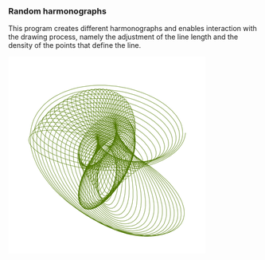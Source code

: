 ### Random harmonographs

This program creates different harmonographs and enables interaction with the drawing process, namely the adjustment of the line length and the density of the points that define the line.

![](../images/random.gif)